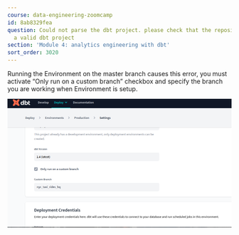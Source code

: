 ```yaml
---
course: data-engineering-zoomcamp
id: 8ab8329fea
question: Could not parse the dbt project. please check that the repository contains
  a valid dbt project
section: 'Module 4: analytics engineering with dbt'
sort_order: 3020
---
```


Running the Environment on the master branch causes this error, you must activate “Only run on a custom branch” checkbox and specify the branch you are working when Environment is setup.

![Image](images/data-engineering-zoomcamp/image_403eb7c5.png)

